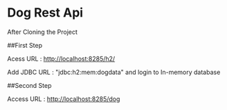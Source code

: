 # Dog Rest Api

After Cloning the Project

##First Step
 
Acess URL : [http://localhost:8285/h2/](http://localhost:8285/h2/)  

Add JDBC URL : "jdbc:h2:mem:dogdata" and login to In-memory database
 
##Second Step

Access URL : [http://localhost:8285/dog](http://localhost:8285/dog) 